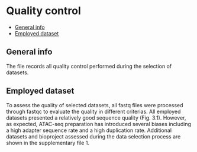# Quality control

* [General info](#general-info)
* [Employed dataset](#employed-dataset)

## General info

The file records all quality control performed during the selection of datasets.

## Employed dataset

To assess the quality of selected datasets, all fastq files were processed through fastqc to evaluate the quality in different criterias. All employed datasets presented a relatively good sequence quality (Fig. 3.1). However, as expected, ATAC-seq preparation has introduced several biases including a high adapter sequence rate and a high duplication rate. Additional datasets and bioproject assessed during the data selection process are shown in the supplementary file 1. 
